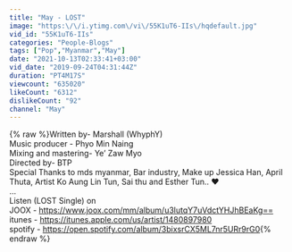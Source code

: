 ```yaml
---
title: "May - LOST"
image: "https:\/\/i.ytimg.com\/vi\/55K1uT6-IIs\/hqdefault.jpg"
vid_id: "55K1uT6-IIs"
categories: "People-Blogs"
tags: ["Pop","Myanmar","May"]
date: "2021-10-13T02:33:41+03:00"
vid_date: "2019-09-24T04:31:44Z"
duration: "PT4M17S"
viewcount: "635020"
likeCount: "6312"
dislikeCount: "92"
channel: "May"
---
```

{% raw %}Written by- Marshall (WhyphY)<br />Music producer - Phyo Min Naing<br />Mixing and mastering- Ye’ Zaw Myo<br />Directed by- BTP<br />Special Thanks to mds myanmar, Bar industry, Make up Jessica Han, April Thuta, Artist Ko Aung Lin Tun, Sai thu and Esther Tun.. ❤️<br />...<br />Listen (LOST Single) on <br />JOOX - <a rel="nofollow" target="blank" href="https://www.joox.com/mm/album/u3lutqY7uVdctYHJhBEaKg==">https://www.joox.com/mm/album/u3lutqY7uVdctYHJhBEaKg==</a><br />itunes - <a rel="nofollow" target="blank" href="https://itunes.apple.com/us/artist/1480897980">https://itunes.apple.com/us/artist/1480897980</a><br />spotify - <a rel="nofollow" target="blank" href="https://open.spotify.com/album/3bixsrCX5ML7nr5URr9rG0">https://open.spotify.com/album/3bixsrCX5ML7nr5URr9rG0</a>{% endraw %}

